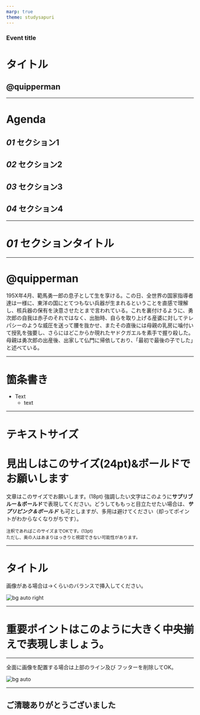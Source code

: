 ```yaml
---
marp: true
theme: studysapuri
---
```


<!-- _class: cover -->

### Event title

# タイトル

## @quipperman

---

<!-- _class: agenda -->

# Agenda

## _01_ セクション1

## _02_ セクション2

## _03_ セクション3

## _04_ セクション4

---

<!-- _class: section-title -->

# _01_ セクションタイトル

---

# @quipperman

195X年4月、範馬勇一郎の息子として生を享ける。この日、全世界の国家指導者達は一様に、東洋の国にとてつもない兵器が生まれるということを直感で理解し、核兵器の保有を決意させたとまで言われている。これを裏付けるように、勇次郎の自我は赤子のそれではなく、出胎時、自らを取り上げる産婆に対してテレパシーのような威圧を送って腰を抜かせ、またその直後には母親の乳房に噛付いて授乳を強要し、さらにはどこからか現れたヤドクガエルを素手で握り殺した。母親は勇次郎の出産後、出家して仏門に帰依しており、「最初で最後の子でした」と述べている。

---

# 箇条書き

- Text
  - text

---

# テキストサイズ

# 見出しはこのサイズ(24pt)&ボールドでお願いします

文章はこのサイズでお願いします。(18pt)
強調したい文字はこのように**サプリブルー＆ボールド**で表現してください。どうしてももっと目立たせたい場合は、**_サプリピンク＆ボールド_** も可としますが、多用は避けてください（却ってポイントがわからなくなりがちです）。

<small>
注釈であればこのサイズまでOKです。(13pt)<br>
ただし、奥の人はあまりはっきりと視認できない可能性があります。
</small>

---

# タイトル

画像がある場合は→くらいのバランスで挿入してください。

![bg auto right](https://placehold.jp/512x512.png)

---

<!-- _class: lead -->

# 重要ポイントはこのように大きく中央揃えで表現しましょう。

---

<!-- _class: lead invert -->

全面に画像を配置する場合は上部のライン及び
フッターを削除してOK。

![bg auto](https://placehold.jp/4c5263/596076/1280x720.png)

---

<!-- _class: lead -->

## ご清聴ありがとうございました
